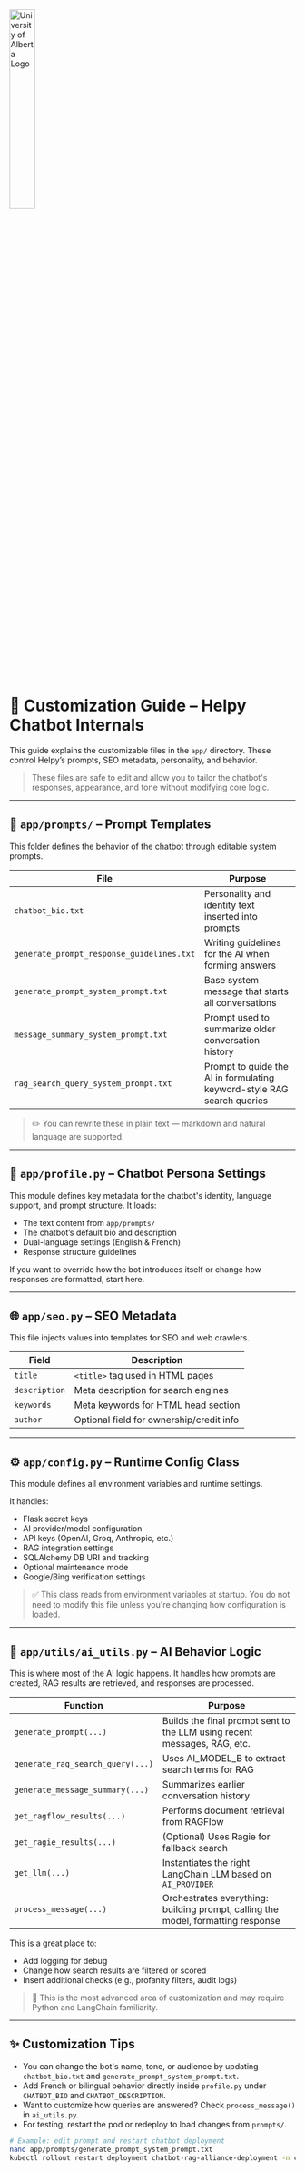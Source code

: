 <img src="https://www.ualberta.ca/en/toolkit/media-library/homepage-assets/ua_logo_green_rgb.png" alt="University of Alberta Logo" width="30%" />

# 🧩 Customization Guide – Helpy Chatbot Internals

This guide explains the customizable files in the `app/` directory. These control Helpy’s prompts, SEO metadata, personality, and behavior.

> These files are safe to edit and allow you to tailor the chatbot's responses, appearance, and tone without modifying core logic.

---

## 📁 `app/prompts/` – Prompt Templates

This folder defines the behavior of the chatbot through editable system prompts.

| File                                  | Purpose                                                                 |
|---------------------------------------|-------------------------------------------------------------------------|
| `chatbot_bio.txt`                     | Personality and identity text inserted into prompts                    |
| `generate_prompt_response_guidelines.txt` | Writing guidelines for the AI when forming answers                  |
| `generate_prompt_system_prompt.txt`  | Base system message that starts all conversations                     |
| `message_summary_system_prompt.txt`  | Prompt used to summarize older conversation history                   |
| `rag_search_query_system_prompt.txt` | Prompt to guide the AI in formulating keyword-style RAG search queries |

> ✏️ You can rewrite these in plain text — markdown and natural language are supported.

---

## 🧠 `app/profile.py` – Chatbot Persona Settings

This module defines key metadata for the chatbot's identity, language support, and prompt structure. It loads:

- The text content from `app/prompts/`
- The chatbot’s default bio and description
- Dual-language settings (English & French)
- Response structure guidelines

If you want to override how the bot introduces itself or change how responses are formatted, start here.

---

## 🌐 `app/seo.py` – SEO Metadata

This file injects values into templates for SEO and web crawlers.

| Field        | Description                                       |
|--------------|---------------------------------------------------|
| `title`      | `<title>` tag used in HTML pages                 |
| `description`| Meta description for search engines              |
| `keywords`   | Meta keywords for HTML head section              |
| `author`     | Optional field for ownership/credit info         |

---

## ⚙️ `app/config.py` – Runtime Config Class

This module defines all environment variables and runtime settings.

It handles:

- Flask secret keys
- AI provider/model configuration
- API keys (OpenAI, Groq, Anthropic, etc.)
- RAG integration settings
- SQLAlchemy DB URI and tracking
- Optional maintenance mode
- Google/Bing verification settings

> ✅ This class reads from environment variables at startup. You do not need to modify this file unless you're changing how configuration is loaded.

---

## 🧠 `app/utils/ai_utils.py` – AI Behavior Logic

This is where most of the AI logic happens. It handles how prompts are created, RAG results are retrieved, and responses are processed.

| Function                        | Purpose                                                                 |
|----------------------------------|-------------------------------------------------------------------------|
| `generate_prompt(...)`          | Builds the final prompt sent to the LLM using recent messages, RAG, etc. |
| `generate_rag_search_query(...)`| Uses AI_MODEL_B to extract search terms for RAG                         |
| `generate_message_summary(...)` | Summarizes earlier conversation history                                |
| `get_ragflow_results(...)`      | Performs document retrieval from RAGFlow                               |
| `get_ragie_results(...)`        | (Optional) Uses Ragie for fallback search                              |
| `get_llm(...)`                  | Instantiates the right LangChain LLM based on `AI_PROVIDER`            |
| `process_message(...)`          | Orchestrates everything: building prompt, calling the model, formatting response |

This is a great place to:
- Add logging for debug
- Change how search results are filtered or scored
- Insert additional checks (e.g., profanity filters, audit logs)

> 🧪 This is the most advanced area of customization and may require Python and LangChain familiarity.

---

## ✨ Customization Tips

- You can change the bot's name, tone, or audience by updating `chatbot_bio.txt` and `generate_prompt_system_prompt.txt`.
- Add French or bilingual behavior directly inside `profile.py` under `CHATBOT_BIO` and `CHATBOT_DESCRIPTION`.
- Want to customize how queries are answered? Check `process_message()` in `ai_utils.py`.
- For testing, restart the pod or redeploy to load changes from `prompts/`.

```bash
# Example: edit prompt and restart chatbot deployment
nano app/prompts/generate_prompt_system_prompt.txt
kubectl rollout restart deployment chatbot-rag-alliance-deployment -n chatbot-rag-alliance
```
